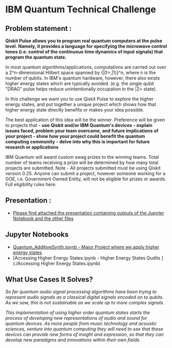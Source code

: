 # IBM Quantum Technical Challenge
## Problem statement :
**Qiskit Pulse allows you to program real quantum computers at the pulse level. Namely, it provides a language for specifying the microwave control tones (i.e. control of the continuous time dynamics of input signals) that program the quantum state.**

In most quantum algorithms/applications, computations are carried out over a 2^n-dimensional Hilbert space spanned by {|0>,|1⟩}^n, where n is the number of qubits. In IBM's quantum hardware, however, there also exists higher energy states which are typically avoided. (e.g. the single qubit "DRAG" pulse helps reduce unintentionally occupation in the |2> state).

In this challenge we want you to use Qiskit Pulse to explore the higher energy states, and put together a unique project which shows how that higher energy state directly benefits or makes your idea possible.

The best application of this idea will be the winner. Preference will be given to projects that
**- use Qiskit and/or IBM Quantum's devices**
**- explain issues faced, problem your team overcame, and future implications of your project - show how your project could benefit the quantum computing community**
**- delve into why this is important for future research or applications**

IBM Quantum will award custom swag prizes to the winning teams. Total number of teams receiving a prize will be determined by how many total projects are submitted.
Note - All projects submitted must be using Qiskit version 0.25. Anyone can submit a project, however someone working for a GOE, i.e. Government Owned Entity, will not be eligible for prizes or awards. Full eligibility rules here.

## Presentation :
* [Please find attached the presentation containing outputs of the Jupyter Notebook and the other files](https://drive.google.com/file/d/1Jt0dvSInOMhl8bPqf0cLMYBS5J4l8T26/view?usp=sharing)

## Jupyter Notebooks

* [Quantum_AdditiveSynth.ipynb -  Major Project where we apply higher energy states ](./Quantum_AdditiveSynth.ipynb)
* [Accessing Higher Energy States.ipynb - Higher Energy States Qudits ](./Accessing Higher Energy States.ipynb)


## What Use Cases It Solves?

*So far quantum audio signal processing algorithms have been trying to represent audio signals as a classical digital signals encoded on to qubits. As we saw, this is not sustainable as we scale up to more complex signals.*

*This implementation of using higher order quantum states starts the process of developing new representations of audio and sound for quantum devices. As more people from music technology and acoustic sciences, venture into quantum computing they will need to see that these devices can provide new forms of insight and expression, so that they can develop new paradigms and innovations within their own fields.*




